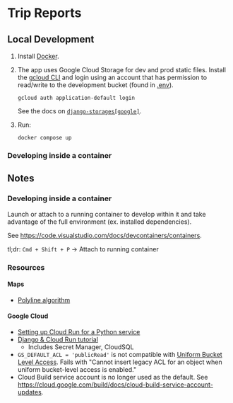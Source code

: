 # Trip Reports

## Local Development

1. Install [Docker](https://docs.docker.com/get-docker/).

2. The app uses Google Cloud Storage for dev and prod static files. Install the
   [gcloud CLI](https://cloud.google.com/sdk/docs/install) and login using an
   account that has permission to read/write to the development bucket
   (found in [.env](./.env)).

   ```
   gcloud auth application-default login
   ```

   See the docs on
   [`django-storages[google]`](https://django-storages.readthedocs.io/en/latest/backends/gcloud.html).

3. Run:

   ```
   docker compose up
   ```

### Developing inside a container


## Notes

### Developing inside a container

Launch or attach to a running container to develop within it and take advantage of the full environment (ex. installed dependencies).

See https://code.visualstudio.com/docs/devcontainers/containers.

tl;dr: `Cmd + Shift + P` -> Attach to running container

### Resources

#### Maps

* [Polyline algorithm](https://developers.google.com/maps/documentation/utilities/polylinealgorithm)

#### Google Cloud

* [Setting up Cloud Run for a Python service](https://cloud.google.com/run/docs/quickstarts/build-and-deploy/deploy-python-service)
* [Django & Cloud Run tutorial](https://cloud.google.com/python/django/run)
   * Includes Secret Manager, CloudSQL
* `GS_DEFAULT_ACL = 'publicRead'` is not compatible with [Uniform Bucket Level Access](https://cloud.google.com/storage/docs/uniform-bucket-level-access). Fails with "Cannot insert legacy ACL for an object when uniform bucket-level access is enabled."
* Cloud Build service account is no longer used as the default. See https://cloud.google.com/build/docs/cloud-build-service-account-updates.

